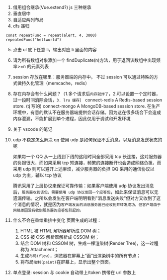 1. 借用组合继承(Vue.extend?) js 三种继承
2. 垂直居中
3. 自适应两列布局
4. dfs 递归

```JS
const repeatFunc = repeat(alert, 4, 3000)
repeatedFunc("hellworld")
```

5.  点击 ul 底下任意 li，输出对应 li 里面的内容
6.  请为所有数组对象添加一个 findDuplicate(n)方法，用于返回该数组中出现频率>=n 的元素列表
7.  session 存放在哪里：服务器端的内存中。 不过 session 可以通过特殊的方式做持久化管理（memcache，redis）
8.  存在内存会有什么问题？（1.多个请求后`内存就炸了`，2.可以设置一个定时器，过一段时间消除会话，`3. lru 缓存`）
    connect-redis A Redis-based session store. (tj 写的)
    connect-mongo A MongoDB-based session store.
    在生产环境中，有意的默认不在服务器端提供会话存储。因为这在很多场合下会造成内存泄漏，不能扩展到单个进程，因此仅用于调试和开发环境

9.  关于 vscode 的笔记

10. udp 不稳定怎么解决
    qq 使用 udp 是如何保证不丢消息，以及消息发送状态的呢

    如果每一个 QQ 从一上线到下线的这段时间全部采用 tcp 长连接，这对服务器的负担很大，而如果采用 tcp 短连接，频繁的连接断开也会造成网络负担，而采用 udp 则可以避开上述麻烦，减少服务器的负担
    QQ 采用的通信协议以 udp 为主，辅以 tcp 协议

    腾讯采用了上层协议来保证可靠传输：如果客户端使用 udp 协议发出消息后，`服务器收到该包，需要使用 udp 协议发回一个应答包`，如此来保证消息可以无遗漏传输。之所以会发生在客户端明明看到"消息发送失败"但对方又收到了这个消息的情况，就是因为`客户端发出的消息服务器已经收到并转发成功，但客户端由于网络原因没有收到服务器的应答包引起的。`

11. 什么不会在重绘重排中变化
    页面生成的过程：
    1. HTML 被 HTML 解析器解析成 DOM 树；
    2. CSS 被 CSS 解析器解析成 CSSOM 树；
    3. 结合 DOM 树和 CSSOM 树，生成一棵渲染树(Render Tree)，这一过程称为 Attachment；
    4. 生成`布局(flow)`，浏览器在屏幕上“画”出渲染树中的所有节点；
    5. 将布局`绘制(paint)`在屏幕上，显示出整个页面。
12. 单点登录: session 与 cookie 自动带上/token 携带在 url 参数上

